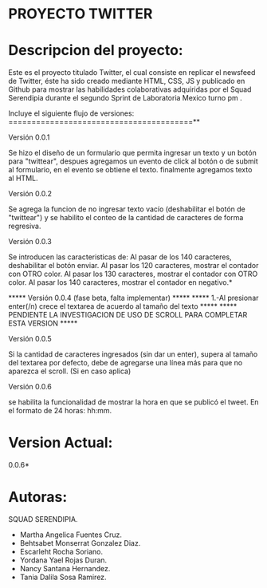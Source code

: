  PROYECTO TWITTER
=================

Descripcion del proyecto:
=========================

Este es el proyecto titulado Twitter,  el cual consiste en replicar el newsfeed de Twitter,
éste ha sido creado mediante HTML, CSS, JS y publicado en Github para mostrar las habilidades
colaborativas adquiridas por el Squad Serendipia durante el segundo Sprint de Laboratoria Mexico turno pm .

Incluye el siguiente flujo de versiones:
========================================**

Versión 0.0.1

Se hizo el diseño de un formulario que permita ingresar un texto y un botón para "twittear",
despues agregamos un evento de click al botón o de submit al formulario, en el evento se
obtiene el texto. finalmente agregamos texto al HTML.

Versión 0.0.2

Se agrega la funcion de no ingresar texto vacío (deshabilitar el botón de "twittear")
y se habilito el conteo de la cantidad de caracteres de forma regresiva.

Versión 0.0.3

Se introducen las caracteristicas de:
Al pasar de los 140 caracteres, deshabilitar el botón enviar.
Al pasar los 120 caracteres, mostrar el contador con OTRO color.
Al pasar los 130 caracteres, mostrar el contador con OTRO color.
Al pasar los 140 caracteres, mostrar el contador en negativo.*

*****             Versión 0.0.4 (fase beta, falta implementar)                  *****
***** 1.-Al presionar enter(/n) crece el textarea de acuerdo al tamaño del texto  *****
***** PENDIENTE LA INVESTIGACION DE USO DE SCROLL PARA COMPLETAR ESTA VERSION     *****


Versión 0.0.5

Si la cantidad de caracteres ingresados (sin dar un enter), supera al tamaño del textarea
por defecto, debe de agregarse una línea más para que no aparezca el scroll. (Si en caso aplica)

Versión 0.0.6

se habilita la funcionalidad de mostrar la hora en que se publicó el tweet.
En el formato de 24 horas: hh:mm.


Version Actual:
==============
0.0.6*


Autoras:
========
SQUAD SERENDIPIA.

- Martha Angelica Fuentes Cruz.
- Behtsabet Monserrat Gonzalez Diaz.
- Escarleht Rocha Soriano.
- Yordana Yael Rojas Duran.
- Nancy Santana Hernandez.
- Tania Dalila Sosa Ramirez.
